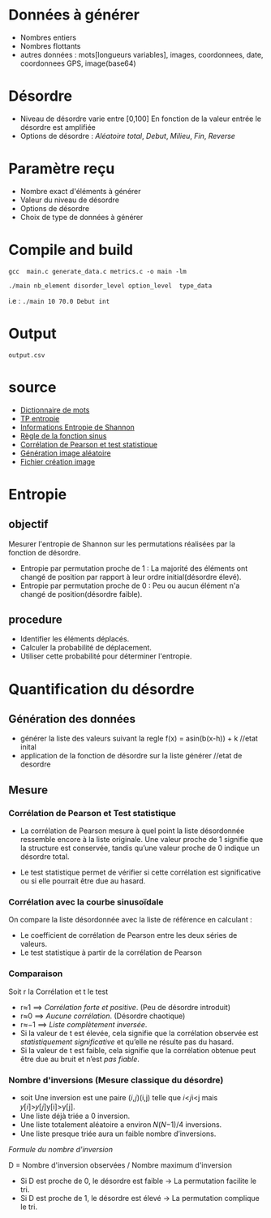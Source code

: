 # Données à générer
- Nombres entiers
- Nombres flottants
- autres données : mots[longueurs variables], images, coordonnees, date, coordonnees GPS, image(base64)

# Désordre
- Niveau de désordre varie entre [0,100]
  En fonction de la valeur entrée le désordre est amplifiée
- Options de désordre : *Aléatoire total*, *Debut*, *Milieu*, *Fin*, *Reverse*

# Paramètre reçu
- Nombre exact d'éléments à générer
- Valeur du niveau de désordre
- Options de désordre
- Choix de type de  données à générer

# Compile and build
`gcc  main.c generate_data.c metrics.c -o main -lm`

`./main nb_element disorder_level option_level  type_data`

i.e : `./main 10 70.0 Debut int`

# Output
`output.csv`

# source
- [Dictionnaire de mots](https://github.com/chrplr/openlexicon/blob/master/datasets-info/Liste-de-mots-francais-Gutenberg/README-liste-francais-Gutenberg.md)
- [TP entropie](`https://www.fil.univ-lille.fr/~salson/portail/cdc/tp/TP-Entropie/enonce.html#mise-en-%C5%93uvre-du-calcul-de-lentropie`)
- [Informations Entropie de Shannon](`https://spip.teluq.ca/inf6460/spip.php?article110`)
- [Règle de la fonction sinus](`https://www.alloprof.qc.ca/fr/eleves/bv/mathematiques/la-recherche-de-la-regle-d-une-fonction-sinus-m1173`)
- [Corrélation de Pearson et test statistique](`http://www.biostat.ulg.ac.be/pages/Site_r/corr_pearson.html`)
- [Génération image aléatoire](`https://github.com/yulvil/gopherjs-examples/blob/master/02-base64img/base64img.go`)
- [Fichier création image](`https://github.com/nothings/stb/blob/master/stb_image_write.h`)


# Entropie
## objectif
Mesurer l'entropie de Shannon sur les permutations réalisées par la fonction de désordre.
- Entropie par permutation proche de 1 : La majorité des éléments ont changé de position par rapport à leur ordre initial(désordre élevé).
- Entropie par permutation proche de 0 : Peu ou aucun élément n'a changé de position(désordre faible).

## procedure
- Identifier les éléments déplacés.
- Calculer la probabilité de déplacement.
- Utiliser cette probabilité pour déterminer l'entropie.

#  Quantification du désordre

## Génération des données
- générer la liste des valeurs suivant la regle f(x) = asin(b(x-h)) + k //etat inital
- application de la fonction de désordre sur la liste générer //etat de desordre

## Mesure
### Corrélation de Pearson et Test statistique
- La corrélation de Pearson mesure à quel point la liste désordonnée ressemble encore à la liste originale.
Une valeur proche de 1 signifie que la structure est conservée, tandis qu’une valeur proche de 0 indique un désordre total.

- Le test statistique permet de vérifier si cette corrélation est significative ou si elle pourrait être due au hasard.

### Corrélation avec la courbe sinusoïdale 
On compare la liste désordonnée avec la liste de référence en calculant : 
- Le coefficient de corrélation de Pearson entre les deux séries de valeurs.
- Le test statistique à partir de la corrélation de Pearson

### Comparaison
Soit r la Corrélation et t le test
- r≈1 ==> *Corrélation forte et positive*. (Peu de désordre introduit)
- r≈0  ==> *Aucune corrélation*. (Désordre chaotique)
- r≈−1  ==> *Liste complètement inversée*.
- Si la valeur de t est élevée, cela signifie que la corrélation observée est *statistiquement significative* et qu’elle ne résulte pas du hasard.
- Si la valeur de t est faible, cela signifie que la corrélation obtenue peut être due au bruit et n’est *pas fiable*.


### Nombre d'inversions (Mesure classique du désordre)
- soit  Une inversion est une paire  (𝑖,𝑗)(i,j) telle que 𝑖<𝑗i<j mais 𝑦[𝑖]>𝑦[𝑗]y[i]>y[j].
- Une liste déjà triée a 0 inversion.
- Une liste totalement aléatoire a environ 𝑁(𝑁−1)/4 inversions.
- Une liste presque triée aura un faible nombre d’inversions.

*Formule du nombre d'inversion*

D = Nombre d'inversion observées / Nombre maximum d'inversion
- Si D est proche de 0, le désordre est faible → La permutation facilite le tri.
- Si D est proche de 1, le désordre est élevé → La permutation complique le tri.